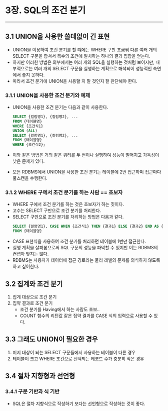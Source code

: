 # 3장. SQL의 조건 분기

---

## 3.1 UNION을 사용한 쓸데없이 긴 표현
- UNION을 이용하여 조건 분기를 할 떄에는 WHERE 구만 조금씪 다른 여러 개의 SELECT 구문을 합쳐서 복수의 조건에 일치하는 하나의 결과 집합을 얻는다.
- 하지만 이러한 방법은 외부에서는 여러 개의 SQL을 실행하는 것처럼 보이지만, 내부적으로는 여러 개의 SELECT 구문을 실행하는 계획으로 해석되어 성능적인 측면에서 좋지 못하다.
- 따라서 조건 분기에 UNION을 사용할 지 말 것인지 잘 판단해야 한다.

### 3.1.1 UNION을 사용한 조건 분기와 예제
- UNION을 사용한 조건 분기는 다음과 같이 사용한다.
  ```sql
  SELECT {컬럼명1}, {컬럼명2}, ...
  FROM {테이블명}
  WHERE {조건식1}
  UNION (ALL)
  SELECT {컬럼명1}, {컬럼명2}, ...
  FROM {테이블명}
  WHERE {조건식2};
  ```
  
- 이와 같은 방법은 거의 같은 쿼리를 두 번이나 실행하여 성능이 떨어지고 가독성이 낮은 문제가 있다.
- 모든 RDBMS에서 UNION을 사용한 조건 분기는 테이블에 2번 접근하며 접근마다 풀스캔을 수행한다.

### 3.1.2 WHERE 구에서 조건 분기를 하는 사람 == 초보자
- WHERE 구에서 조건 분기를 하는 것은 초보자가 하는 짓이다.
- 고수는 SELECT 구만으로 조건 분기를 처리한다.
- SELECT 구만으로 조건 분기를 처리하는 방법은 다음과 같다.
  ```sql
  SELECT {컬럼명1}, CASE WHEN {조건식1} THEN {결과1} ELSE {결과2} END AS {컬럼명2}, ...
  FROM {테이블명}
  ```
- CASE 표현식을 사용하여 조건 분기를 처리하면 테이블에 1번만 접근한다.
- 실행 계획을 살펴봄으로써 SQL 구문의 성능을 파악할 수 있지만 이는 RDBMS의 컨셉아 맞지는 않다.
- RDBMS는 사용자가 데이터에 접근 경로라는 물리 레벨의 문제를 의식하지 않도록 하고 싶어한다.

## 3.2 집계와 조건 분기
1. 집계 대상으로 조건 분기
2. 집약 결과로 조건 분기
   - 조건 분기를 Having에서 하는 사람도 초보..
   - COUNT 함수의 리턴값 같은 집약 결과를 CASE 식의 입력으로 사용할 수 있다.

## 3.3 그래도 UNION이 필요한 경우
1. 머지 대상이 되는 SELECT 구문들에서 사용하는 테이블이 다른 경우
2. 테이블이 크고 WHERE 조건으로 선택되는 레코드 수가 충분히 작은 경우

## 3.4 절차 지향형과 선언형

### 3.4.1 구문 기반과 식 기반
- SQL은 절차 지향식으로 작성하기 보다는 선언형으로 작성하는 것이 좋다.

